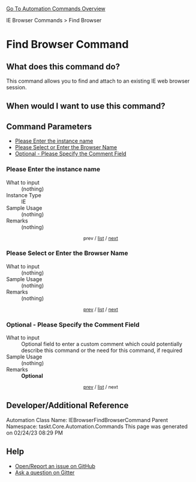 <!--TITLE: Find Browser Command -->
<!-- SUBTITLE: a command in the IE Browser Commands group. -->
[Go To Automation Commands Overview](/automation-commands.md)


IE Browser Commands &gt; Find Browser


# Find Browser Command


## What does this command do?
This command allows you to find and attach to an existing IE web browser session.


## When would I want to use this command?



<a id="param_list"></a>
## Command Parameters
- [Please Enter the instance name](#param_0)
- [Please Select or Enter the Browser Name](#param_1)
- [Optional - Please Specify the Comment Field](#param_2)


<a id="param_0"></a>
### Please Enter the instance name


<dl>
<dt>What to input</dt><dd>(nothing)</dd>
<dt>Instance Type</dt><dd>IE</dd>
<dt>Sample Usage</dt><dd>(nothing)</dd>
<dt>Remarks</dt><dd>(nothing)</dd>
</dl>




<div style="font-size: 90%; text-align: center">


prev / [list](#param_list) / [next](#param_1)


</div>


<a id="param_1"></a>
### Please Select or Enter the Browser Name


<dl>
<dt>What to input</dt><dd>(nothing)</dd>
<dt>Sample Usage</dt><dd>(nothing)</dd>
<dt>Remarks</dt><dd>(nothing)</dd>
</dl>




<div style="font-size: 90%; text-align: center">


[prev](#param_1) / [list](#param_list) / [next](#param_2)


</div>


<a id="param_2"></a>
### Optional - Please Specify the Comment Field


<dl>
<dt>What to input</dt><dd>Optional field to enter a custom comment which could potentially describe this command or the need for this command, if required</dd>
<dt>Sample Usage</dt><dd>(nothing)</dd>
<dt>Remarks</dt><dd><strong>Optional</strong><br></dd>
</dl>




<div style="font-size: 90%; text-align: center">


[prev](#param_2) / [list](#param_list) / next


</div>


## Developer/Additional Reference
Automation Class Name: IEBrowserFindBrowserCommand
Parent Namespace: taskt.Core.Automation.Commands
This page was generated on 02/24/23 08:29 PM


## Help
- [Open/Report an issue on GitHub](https://github.com/rcktrncn/taskt/issues/new)
- [Ask a question on Gitter](https://gitter.im/taskt-rpa/Lobby)
